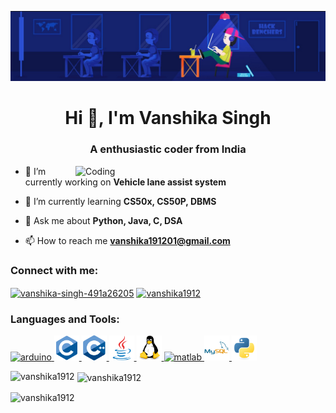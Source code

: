 ![logo](https://github.com/Vanshika1912/Vanshika1912/blob/main/WhatsApp%20Image%202023-08-27%20at%2011.16.33%20PM.jpeg?raw=true)
<h1 align="center">Hi 👋, I'm Vanshika Singh</h1>
<h3 align="center">A enthusiastic coder from India</h3>
<img align="right" alt="Coding" width="400" src="https://media.tenor.com/PP9v7VIs6R4AAAAd/scaler-create-impact.gif">

- 🔭 I’m currently working on **Vehicle lane assist system**

- 🌱 I’m currently learning **CS50x, CS50P, DBMS**

- 💬 Ask me about **Python, Java, C, DSA**

- 📫 How to reach me **vanshika191201@gmail.com**

<h3 align="left">Connect with me:</h3>
<p align="left">
<a href="https://linkedin.com/in/vanshika-singh-491a26205" target="blank"><img align="center" src="https://raw.githubusercontent.com/rahuldkjain/github-profile-readme-generator/master/src/images/icons/Social/linked-in-alt.svg" alt="vanshika-singh-491a26205" height="30" width="40" /></a>
<a href="https://www.leetcode.com/vanshika1912" target="blank"><img align="center" src="https://raw.githubusercontent.com/rahuldkjain/github-profile-readme-generator/master/src/images/icons/Social/leet-code.svg" alt="vanshika1912" height="30" width="40" /></a>
</p>

<h3 align="left">Languages and Tools:</h3>
<p align="left"> <a href="https://www.arduino.cc/" target="_blank" rel="noreferrer"> <img src="https://cdn.worldvectorlogo.com/logos/arduino-1.svg" alt="arduino" width="40" height="40"/> </a> <a href="https://www.cprogramming.com/" target="_blank" rel="noreferrer"> <img src="https://raw.githubusercontent.com/devicons/devicon/master/icons/c/c-original.svg" alt="c" width="40" height="40"/> </a> <a href="https://www.w3schools.com/cpp/" target="_blank" rel="noreferrer"> <img src="https://raw.githubusercontent.com/devicons/devicon/master/icons/cplusplus/cplusplus-original.svg" alt="cplusplus" width="40" height="40"/> </a> <a href="https://www.java.com" target="_blank" rel="noreferrer"> <img src="https://raw.githubusercontent.com/devicons/devicon/master/icons/java/java-original.svg" alt="java" width="40" height="40"/> </a> <a href="https://www.linux.org/" target="_blank" rel="noreferrer"> <img src="https://raw.githubusercontent.com/devicons/devicon/master/icons/linux/linux-original.svg" alt="linux" width="40" height="40"/> </a> <a href="https://www.mathworks.com/" target="_blank" rel="noreferrer"> <img src="https://upload.wikimedia.org/wikipedia/commons/2/21/Matlab_Logo.png" alt="matlab" width="40" height="40"/> </a> <a href="https://www.mysql.com/" target="_blank" rel="noreferrer"> <img src="https://raw.githubusercontent.com/devicons/devicon/master/icons/mysql/mysql-original-wordmark.svg" alt="mysql" width="40" height="40"/> </a> <a href="https://www.python.org" target="_blank" rel="noreferrer"> <img src="https://raw.githubusercontent.com/devicons/devicon/master/icons/python/python-original.svg" alt="python" width="40" height="40"/> </a> </p>

<p><img align="left" src="https://github-readme-stats.vercel.app/api/top-langs?username=vanshika1912&show_icons=true&locale=en&layout=compact" alt="vanshika1912" /></p>

<p>&nbsp;<img align="center" src="https://github-readme-stats.vercel.app/api?username=vanshika1912&show_icons=true&locale=en" alt="vanshika1912" /></p>

<p><img align="center" src="https://github-readme-streak-stats.herokuapp.com/?user=vanshika1912&" alt="vanshika1912" /></p>
